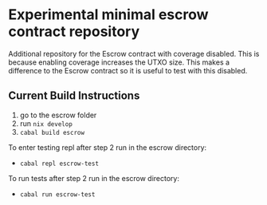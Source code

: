 # Experimental minimal escrow contract repository

Additional repository for the Escrow contract with coverage disabled. This is because enabling coverage increases the UTXO size. This makes a difference to the Escrow contract so it is useful to test with this disabled. 

## Current Build Instructions

1. go to the escrow folder 
2. run `nix develop`
3. `cabal build escrow`

To enter testing repl after step 2 run in the escrow directory:

 - `cabal repl escrow-test`

To run tests after step 2 run in the escrow directory:

 - `cabal run escrow-test`
